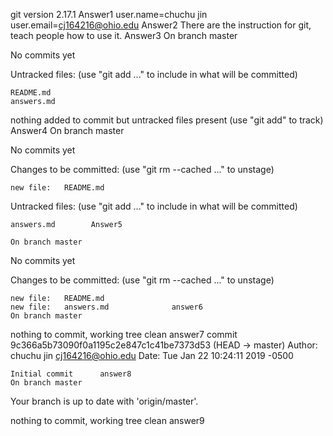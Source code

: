 git version 2.17.1    Answer1
user.name=chuchu jin   
user.email=cj164216@ohio.edu    Answer2
There are the instruction for git, teach people how to use it.    Answer3
On branch master

No commits yet

Untracked files:
  (use "git add <file>..." to include in what will be committed)

	README.md
	answers.md

nothing added to commit but untracked files present (use "git add" to track)    Answer4
On branch master

No commits yet

Changes to be committed:
  (use "git rm --cached <file>..." to unstage)

	new file:   README.md

Untracked files:
  (use "git add <file>..." to include in what will be committed)

	answers.md        Answer5

    On branch master

No commits yet

Changes to be committed:
  (use "git rm --cached <file>..." to unstage)

	new file:   README.md
	new file:   answers.md              answer6
    On branch master
nothing to commit, working tree clean       answer7
commit 9c366a5b73090f0a1195c2e847c1c41be7373d53 (HEAD -> master)
Author: chuchu jin <cj164216@ohio.edu>
Date:   Tue Jan 22 10:24:11 2019 -0500

    Initial commit      answer8
    On branch master
Your branch is up to date with 'origin/master'.

nothing to commit, working tree clean    answer9





